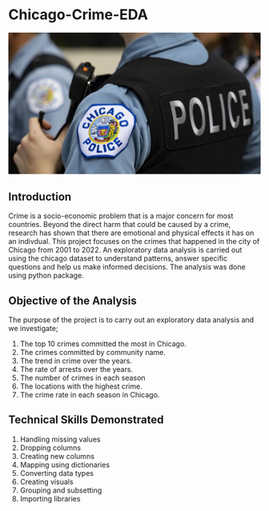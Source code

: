 # Chicago-Crime-EDA
![](chicagopd.webp)

## Introduction
Crime is a socio-economic problem that is a major concern for most countries. Beyond the direct harm that could be caused by a crime, research has shown that there are emotional and physical effects it has on an indivdual. This project focuses on the crimes that happened in the city of Chicago from 2001 to 2022.
An exploratory data analysis is carried out using the chicago dataset to understand patterns, answer specific questions and help us make informed decisions.
The analysis was done using python package.

## Objective of the Analysis
The purpose of the project is to carry out an exploratory data analysis and we investigate;
1.	The top 10 crimes committed the most in Chicago.
2.	The crimes committed by community name.
3.	The trend in crime over the years.
4.	The rate of arrests over the years.
5.	The number of crimes in each season
6.	The locations with the highest crime.
7.	The crime rate in each season in Chicago.


## Technical Skills Demonstrated
1. Handling missing values
2. Dropping columns
3. Creating new columns
4. Mapping using dictionaries
5. Converting data types
6. Creating visuals
7. Grouping and subsetting 
8. Importing libraries
